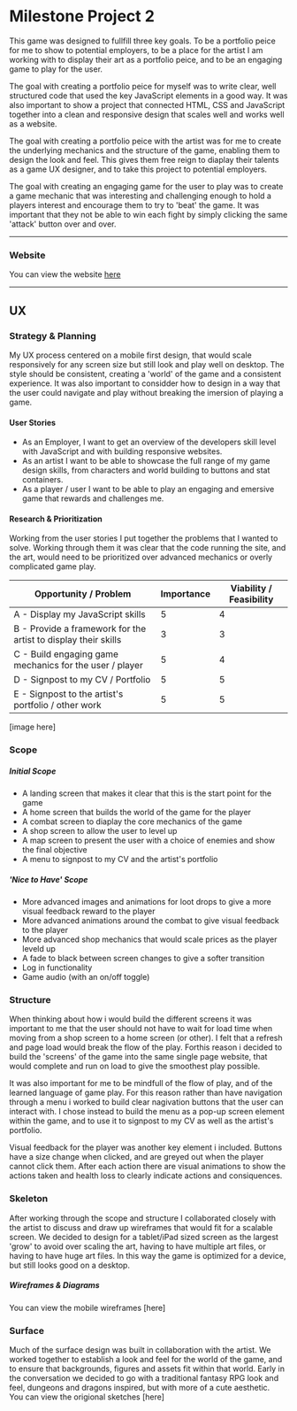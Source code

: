 ﻿# Milestone Project 2
 
This game was designed to fullfill three key goals. To be a portfolio peice for me to show to potential employers, to be a place for the artist I am working with to display their art as a portfolio peice, and to be an engaging game to play for the user. 
 
The goal with creating a portfolio peice for myself was to write clear, well structured code that used the key JavaScript elements in a good way. It was also important to show a project that connected HTML, CSS and JavaScript together into a clean and responsive design that scales well and works well as a website.

The goal with creating a portfolio peice with the artist was for me to create the underlying mechanics and the structure of the game, enabling them to design the look and feel. This gives them free reign to diaplay their talents as a game UX designer, and to take this project to potential employers. 

The goal with creating an engaging game for the user to play was to create a game mechanic that was interesting and challenging enough to hold a players interest and encourage them to try to 'beat' the game. It was important that they not be able to win each fight by simply clicking the same 'attack' button over and over.  
 
*** 
### Website
 
You can view the website [here]( https://littleblue418.github.io/Milestone2/)

***
## UX 

### Strategy & Planning
My UX process centered on a mobile first design, that would scale responsively for any screen size but still look and play well on desktop. The style should be consistent, creating a 'world' of the game and a consistent experience. It was also important to considder how to design in a way that the user could navigate and play without breaking the imersion of playing a game.

#### User Stories
* As an Employer, I want to get an overview of the developers skill level with JavaScript and with building responsive websites. 
* As an artist I want to be able to showcase the full range of my game design skills, from characters and world building to buttons and stat containers. 
* As a player / user I want to be able to play an engaging and emersive game that rewards and challenges me. 

#### Research & Prioritization

Working from the user stories I put together the problems that I wanted to solve. Working through them it was clear that the code running the site, and the art, would need to be prioritized over advanced mechanics or overly complicated game play.  

Opportunity / Problem | Importance | Viability / Feasibility
----------------------|-------------|----------------------
A - Display my JavaScript skills | 5 | 4 
B - Provide a framework for the artist to display their skills | 3 | 3
C - Build engaging game mechanics for the user / player  | 5 | 4
D - Signpost to my CV / Portfolio | 5 | 5
E - Signpost to the artist's portfolio / other work | 5 | 5

[image here]

### Scope 
##### Initial Scope
* A landing screen that makes it clear that this is the start point for the game
* A home screen that builds the world of the game for the player
* A combat screen to diaplay the core mechanics of the game
* A shop screen to allow the user to level up 
* A map screen to present the user with a choice of enemies and show the final objective
* A menu to signpost to my CV and the artist's portfolio

##### 'Nice to Have' Scope
* More advanced images and animations for loot drops to give a more visual feedback reward to the player
* More advanced animations around the combat to give visual feedback to the player
* More advanced shop mechanics that would scale prices as the player leveld up
* A fade to black between screen changes to give a softer transition
* Log in functionality
* Game audio (with an on/off toggle)

### Structure

When thinking about how i would build the different screens it was important to me that the user should not have to wait for load time when moving from a shop screen to a home screen (or other). I felt that a refresh and page load would break the flow of the play. Forthis reason i decided to build the 'screens' of the game into the same single page website, that would complete and run on load to give the smoothest play possible. 

It was also important for me to be mindfull of the flow of play, and of the learned language of game play. For this reason rather than have navigation through a menu i worked to build clear nagivation buttons that the user can interact with. I chose instead to build the menu as a pop-up screen element within the game, and to use it to signpost to my CV as well as the artist's portfolio. 

Visual feedback for the player was another key element i included. Buttons have a size change when clicked, and are greyed out when the player cannot click them. After each action there are visual animations to show the actions taken and health loss to clearly indicate actions and consiquences. 

### Skeleton 

After working through the scope and structure I collaborated closely with the artist to discuss and draw up wireframes that would fit for a scalable screen. We decided to design for a tablet/iPad sized screen as the largest 'grow' to avoid over scaling the art, having to have multiple art files, or having to have huge art files. In this way the game is optimized for a device, but still looks good on a desktop. 

##### Wireframes & Diagrams 
You can view the mobile wireframes [here]

### Surface
Much of the surface design was built in collaboration with the artist. We worked together to establish a look and feel for the world of the game, and to ensure that backgrounds, figures and assets fit within that world. Early in the conversation we decided to go with a traditional fantasy RPG look and feel, dungeons and dragons inspired, but with more of a cute aesthetic.  
You can view the origional sketches [here]
